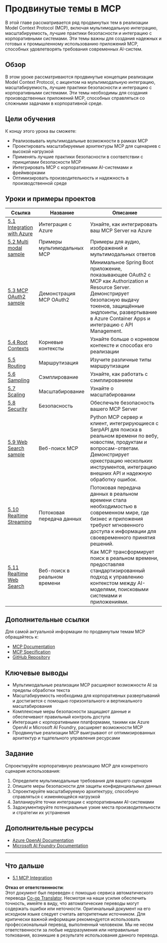 <!--
CO_OP_TRANSLATOR_METADATA:
{
  "original_hash": "b1cffc51b82049ac3d5e88db0ff4a0a1",
  "translation_date": "2025-06-12T22:59:03+00:00",
  "source_file": "05-AdvancedTopics/README.md",
  "language_code": "ru"
}
-->
# Продвинутые темы в MCP

В этой главе рассматривается ряд продвинутых тем в реализации Model Context Protocol (MCP), включая мультимодальную интеграцию, масштабируемость, лучшие практики безопасности и интеграцию с корпоративными системами. Эти темы важны для создания надежных и готовых к промышленному использованию приложений MCP, способных удовлетворять требования современных AI-систем.

## Обзор

В этом уроке рассматриваются продвинутые концепции реализации Model Context Protocol, с акцентом на мультимодальную интеграцию, масштабируемость, лучшие практики безопасности и интеграцию с корпоративными системами. Эти темы необходимы для создания производственных приложений MCP, способных справляться со сложными задачами в корпоративной среде.

## Цели обучения

К концу этого урока вы сможете:

- Реализовывать мультимодальные возможности в рамках MCP
- Проектировать масштабируемые архитектуры MCP для сценариев с высокой нагрузкой
- Применять лучшие практики безопасности в соответствии с принципами безопасности MCP
- Интегрировать MCP с корпоративными AI-системами и фреймворками
- Оптимизировать производительность и надежность в производственной среде

## Уроки и примеры проектов

| Ссылка | Название | Описание |
|--------|----------|----------|
| [5.1 Integration with Azure](./mcp-integration/README.md) | Интеграция с Azure | Узнайте, как интегрировать ваш MCP Server на Azure |
| [5.2 Multi modal sample](./mcp-multi-modality/README.md) | Примеры мультимодальных MCP | Примеры для аудио, изображений и мультимодальных ответов |
| [5.3 MCP OAuth2 sample](../../../05-AdvancedTopics/mcp-oauth2-demo) | Демонстрация MCP OAuth2 | Минимальное Spring Boot приложение, показывающее OAuth2 с MCP как Authorization и Resource Server. Демонстрирует безопасную выдачу токенов, защищённые эндпоинты, развертывание в Azure Container Apps и интеграцию с API Management. |
| [5.4 Root Contexts](./mcp-root-contexts/README.md) | Корневые контексты | Узнайте больше о корневом контексте и способах его реализации |
| [5.5 Routing](./mcp-routing/README.md) | Маршрутизация | Изучите различные типы маршрутизации |
| [5.6 Sampling](./mcp-sampling/README.md) | Сэмплирование | Узнайте, как работать с сэмплированием |
| [5.7 Scaling](./mcp-scaling/README.md) | Масштабирование | Узнайте о масштабировании |
| [5.8 Security](./mcp-security/README.md) | Безопасность | Обеспечьте безопасность вашего MCP Server |
| [5.9 Web Search sample](./web-search-mcp/README.md) | Веб-поиск MCP | Python MCP сервер и клиент, интегрирующиеся с SerpAPI для поиска в реальном времени по вебу, новостям, продуктам и вопросам-ответам. Демонстрирует оркестрацию нескольких инструментов, интеграцию внешних API и надежную обработку ошибок. |
| [5.10 Realtime Streaming](./mcp-realtimestreaming/README.md) | Потоковая передача данных | Потоковая передача данных в реальном времени стала необходимостью в современном мире, где бизнес и приложения требуют мгновенного доступа к информации для своевременного принятия решений. |
| [5.11 Realtime Web Search](./mcp-realtimesearch/README.md) | Веб-поиск в реальном времени | Как MCP трансформирует поиск в реальном времени, предоставляя стандартизированный подход к управлению контекстом между AI-моделями, поисковыми системами и приложениями. |

## Дополнительные ссылки

Для самой актуальной информации по продвинутым темам MCP обращайтесь к:
- [MCP Documentation](https://modelcontextprotocol.io/)
- [MCP Specification](https://spec.modelcontextprotocol.io/)
- [GitHub Repository](https://github.com/modelcontextprotocol)

## Ключевые выводы

- Мультимодальные реализации MCP расширяют возможности AI за пределы обработки текста
- Масштабируемость необходима для корпоративных развертываний и достигается с помощью горизонтального и вертикального масштабирования
- Комплексные меры безопасности защищают данные и обеспечивают правильный контроль доступа
- Интеграция с корпоративными платформами, такими как Azure OpenAI и Microsoft AI Foundry, расширяет возможности MCP
- Продвинутые реализации MCP выигрывают от оптимизированных архитектур и тщательного управления ресурсами

## Задание

Спроектируйте корпоративную реализацию MCP для конкретного сценария использования:

1. Определите мультимодальные требования для вашего сценария
2. Опишите меры безопасности для защиты конфиденциальных данных
3. Спроектируйте масштабируемую архитектуру, способную справляться с изменяющейся нагрузкой
4. Запланируйте точки интеграции с корпоративными AI-системами
5. Задокументируйте потенциальные узкие места производительности и стратегии их устранения

## Дополнительные ресурсы

- [Azure OpenAI Documentation](https://learn.microsoft.com/en-us/azure/ai-services/openai/)
- [Microsoft AI Foundry Documentation](https://learn.microsoft.com/en-us/ai-services/)

---

## Что дальше

- [5.1 MCP Integration](./mcp-integration/README.md)

**Отказ от ответственности**:  
Этот документ был переведен с помощью сервиса автоматического перевода [Co-op Translator](https://github.com/Azure/co-op-translator). Несмотря на наши усилия обеспечить точность, имейте в виду, что автоматические переводы могут содержать ошибки или неточности. Оригинальный документ на его исходном языке следует считать авторитетным источником. Для критически важной информации рекомендуется использовать профессиональный перевод, выполненный человеком. Мы не несем ответственности за любые недоразумения или неправильные толкования, возникшие в результате использования данного перевода.